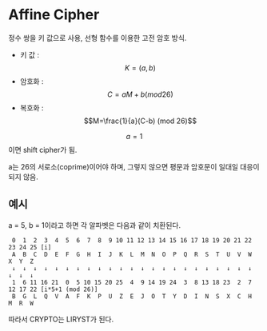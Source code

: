 # Affine Cipher

정수 쌍을 키 값으로 사용, 선형 함수를 이용한 고전 암호 방식.
- 키 값 : $$K = (a, b)$$
- 암호화 : $$C=aM+b (mod 26)$$
- 복호화 : $$M=\frac{1}{a}(C-b) (mod 26)$$

$$a=1$$ 이면 shift cipher가 됨.

a는 26의 서로소(coprime)이어야 하며, 그렇지 않으면 평문과 암호문이 일대일 대응이 되지 않음.

## 예시
a = 5, b = 1이라고 하면 각 알파벳은 다음과 같이 치환된다.
```
 0  1  2  3  4  5  6  7  8  9 10 11 12 13 14 15 16 17 18 19 20 21 22 23 24 25 [i]
 A  B  C  D  E  F  G  H  I  J  K  L  M  N  O  P  Q  R  S  T  U  V  W  X  Y  Z
 ↓  ↓  ↓  ↓  ↓  ↓  ↓  ↓  ↓  ↓  ↓  ↓  ↓  ↓  ↓  ↓  ↓  ↓  ↓  ↓  ↓  ↓  ↓  ↓  ↓  ↓
 1  6 11 16 21  0  5 10 15 20 25  4  9 14 19 24  3  8 13 18 23  2  7 12 17 22 [i*5+1 (mod 26)]
 B  G  L  Q  V  A  F  K  P  U  Z  E  J  O  T  Y  D  I  N  S  X  C  H  M  R  W
```
따라서 CRYPTO는 LIRYST가 된다.
